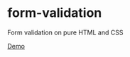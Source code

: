 # form-validation
Form validation on pure HTML and CSS

[Demo](https://pporc.github.io/form-validation/)
